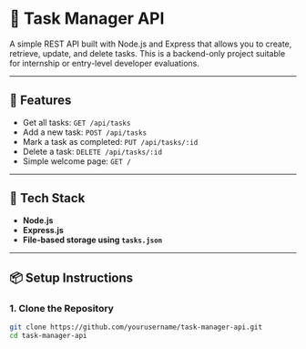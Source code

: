 # 📝 Task Manager API

A simple REST API built with Node.js and Express that allows you to create, retrieve, update, and delete tasks. This is a backend-only project suitable for internship or entry-level developer evaluations.

---

## 🚀 Features

- Get all tasks: `GET /api/tasks`
- Add a new task: `POST /api/tasks`
- Mark a task as completed: `PUT /api/tasks/:id`
- Delete a task: `DELETE /api/tasks/:id`
- Simple welcome page: `GET /`

---

## 🧱 Tech Stack

- **Node.js**
- **Express.js**
- **File-based storage using `tasks.json`**

---

## 📦 Setup Instructions

### 1. Clone the Repository

```bash
git clone https://github.com/yourusername/task-manager-api.git
cd task-manager-api
